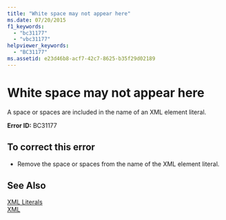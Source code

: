 ```yaml
---
title: "White space may not appear here"
ms.date: 07/20/2015
f1_keywords: 
  - "bc31177"
  - "vbc31177"
helpviewer_keywords: 
  - "BC31177"
ms.assetid: e23d46b8-acf7-42c7-8625-b35f29d02189
---
```

# White space may not appear here
A space or spaces are included in the name of an XML element literal.  
  
 **Error ID:** BC31177  
  
## To correct this error  
  
-   Remove the space or spaces from the name of the XML element literal.  
  
## See Also  
 [XML Literals](../../visual-basic/language-reference/xml-literals/index.md)  
 [XML](../../visual-basic/programming-guide/language-features/xml/index.md)
